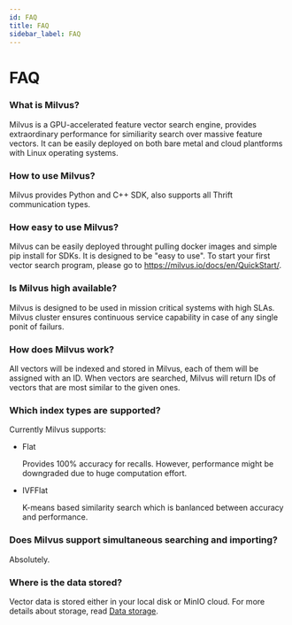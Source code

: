 ```yaml
---
id: FAQ
title: FAQ
sidebar_label: FAQ
---
```


# FAQ

### What is Milvus?

Milvus is a GPU-accelerated feature vector search engine, provides extraordinary performance for similiarity search over massive feature vectors. It can be easily deployed on both bare metal and cloud plantforms with Linux operating systems. 
    
### How to use Milvus?

Milvus provides Python and C++ SDK, also supports all Thrift communication types.

### How easy to use Milvus?

Milvus can be easily deployed throught pulling docker images and simple pip install for SDKs. It is designed to be "easy to use". To start your first vector search program, please go to https://milvus.io/docs/en/QuickStart/.

### Is Milvus high available?

Milvus is designed to be used in mission critical systems with high SLAs. Milvus cluster ensures continuous service capability in case of any single ponit of failurs. 

### How does Milvus work?

All vectors will be indexed and stored in Milvus, each of them will be assigned with an ID. When vectors are searched, Milvus will return IDs of vectors that are most similar to the given ones.


### Which index types are supported?

Currently Milvus supports:

- Flat

  Provides 100% accuracy for recalls. However, performance might be downgraded due to huge computation effort. 
  
- IVFFlat

  K-means based similarity search which is banlanced between accuracy and performance. 


### Does Milvus support simultaneous searching and importing?

Absolutely. 

### Where is the data stored?

Vector data is stored either in your local disk or MinIO cloud. For more details about storage, read [Data storage](userguide/data_storage.md).

